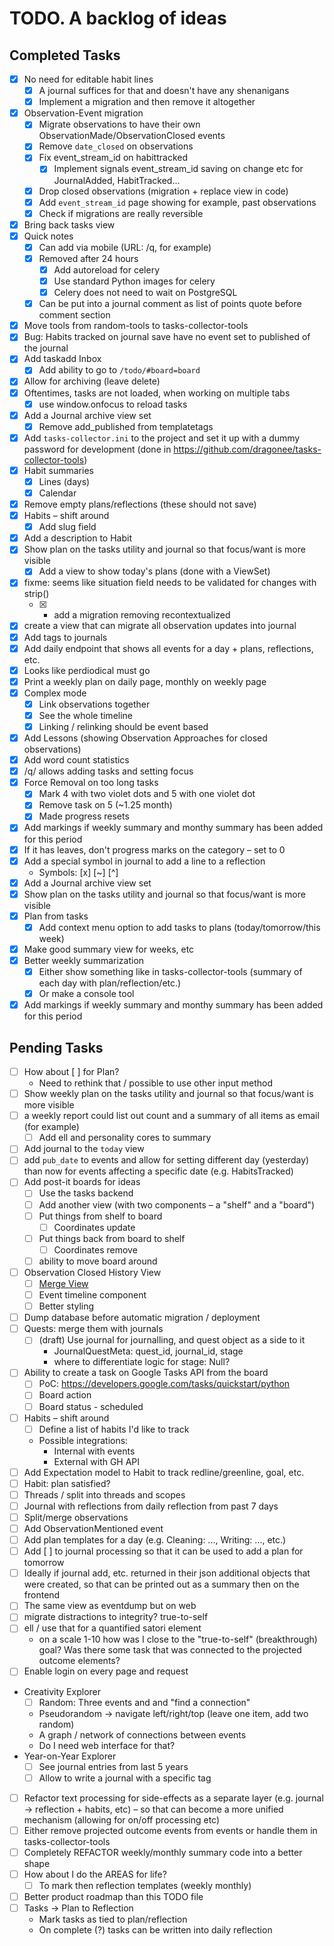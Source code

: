 # TODO. A backlog of ideas

## Completed Tasks

- [x] No need for editable habit lines
  - [x] A journal suffices for that and doesn't have any shenanigans
  - [x] Implement a migration and then remove it altogether
- [x] Observation-Event migration
  - [x] Migrate observations to have their own ObservationMade/ObservationClosed events
  - [x] Remove `date_closed` on observations
  - [x] Fix event_stream_id on habittracked
    - [x] Implement signals event_stream_id saving on change etc for JournalAdded, HabitTracked...
  - [x] Drop closed observations (migration + replace view in code)
  - [x] Add `event_stream_id` page showing for example, past observations
  - [x] Check if migrations are really reversible
- [x] Bring back tasks view
- [x] Quick notes
  - [x] Can add via mobile (URL: /q, for example)
  - [x] Removed after 24 hours
    - [x] Add autoreload for celery
    - [x] Use standard Python images for celery
    - [x] Celery does not need to wait on PostgreSQL
  - [x] Can be put into a journal comment as list of points quote before comment section
- [x] Move tools from random-tools to tasks-collector-tools
- [x] Bug: Habits tracked on journal save have no event set to published of the journal
- [x] Add taskadd Inbox
  - [x] Add ability to go to `/todo/#board=board`
- [x] Allow for archiving (leave delete)
- [x] Oftentimes, tasks are not loaded, when working on multiple tabs
  - [x] use window.onfocus to reload tasks
- [x] Add a Journal archive view set
  - [x] Remove add_published from templatetags
- [x] Add `tasks-collector.ini` to the project and set it up with a dummy password for development (done in https://github.com/dragonee/tasks-collector-tools)
- [x] Habit summaries
  - [x] Lines (days)
  - [x] Calendar
- [x] Remove empty plans/reflections (these should not save)
- [x] Habits – shift around
  - [x] Add slug field
- [x] Add a description to Habit
- [x] Show plan on the tasks utility and journal so that focus/want is more visible
  - [x] Add a view to show today's plans (done with a ViewSet)
- [x] fixme: seems like situation field needs to be validated for changes with strip()
  - [x] + add a migration removing recontextualized
- [x] create a view that can migrate all observation updates into journal
- [x] Add tags to journals
- [x] Add daily endpoint that shows all events for a day + plans, reflections, etc.
- [x] Looks like perdiodical must go
- [x] Print a weekly plan on daily page, monthly on weekly page
- [x] Complex mode
  - [x] Link observations together
  - [x] See the whole timeline
  - [x] Linking / relinking should be event based
- [x] Add Lessons (showing Observation Approaches for closed observations)
- [x] Add word count statistics
- [x] /q/ allows adding tasks and setting focus
- [x] Force Removal on too long tasks
  - [x] Mark 4 with two violet dots and 5 with one violet dot
  - [x] Remove task on 5 (~1.25 month)
  - [x] Made progress resets
- [x] Add markings if weekly summary and monthy summary has been added for this period
- [x] If it has leaves, don't progress marks on the category – set to 0
- [x] Add a special symbol in journal to add a line to a reflection
  - Symbols: [x] [~] [^]
- [x] Add a Journal archive view set
- [x] Show plan on the tasks utility and journal so that focus/want is more visible
- [x] Plan from tasks
  - [x] Add context menu option to add tasks to plans (today/tomorrow/this week)
- [x] Make good summary view for weeks, etc
- [x] Better weekly summarization
  - [x] Either show something like in tasks-collector-tools (summary of each day with plan/reflection/etc.)
  - [x] Or make a console tool
- [x] Add markings if weekly summary and monthy summary has been added for this period

## Pending Tasks

- [ ] How about [ ] for Plan?
  - Need to rethink that / possible to use other input method
- [ ] Show weekly plan on the tasks utility and journal so that focus/want is more visible
- [ ] a weekly report could list out count and a summary of all items as email (for example)
  - [ ] Add ell and personality cores to summary
- [ ] Add journal to the `today` view
- [ ] add `pub_date` to events and allow for setting different day (yesterday) than now for events affecting a specific date (e.g. HabitsTracked)
- [ ] Add post-it boards for ideas
  - [ ] Use the tasks backend
  - [ ] Add another view (with two components – a "shelf" and a "board")
  - [ ] Put things from shelf to board
    - [ ] Coordinates update
  - [ ] Put things back from board to shelf
    - [ ] Coordinates remove
  - [ ] ability to move board around
- [ ] Observation Closed History View
  - [ ] [Merge View](https://codemirror.net/try/?example=Merge%20View)
  - [ ] Event timeline component
  - [ ] Better styling
- [ ] Dump database before automatic migration / deployment
- [ ] Quests: merge them with journals
  - [ ] (draft) Use journal for journalling, and quest object as a side to it
    - JournalQuestMeta: quest_id, journal_id, stage
    - where to differentiate logic for stage: Null?
- [ ] Ability to create a task on Google Tasks API from the board
  - [ ] PoC: https://developers.google.com/tasks/quickstart/python
  - [ ] Board action
  - [ ] Board status - scheduled
- [ ] Habits – shift around
  - [ ] Define a list of habits I'd like to track
  - Possible integrations:
    - Internal with events
    - External with GH API
- [ ] Add Expectation model to Habit to track redline/greenline, goal, etc.
- [ ] Habit: plan satisfied?
- [ ] Threads / split into threads and scopes
- [ ] Journal with reflections from daily reflection from past 7 days
- [ ] Split/merge observations
- [ ] Add ObservationMentioned event
- [ ] Add plan templates for a day (e.g. Cleaning: ..., Writing: ..., etc.)
- [ ] Add [ ] to journal processing so that it can be used to add a plan for tomorrow
- [ ] Ideally if journal add, etc. returned in their json additional objects that were created, so that can be printed out as a summary then on the frontend
- [ ] The same view as eventdump but on web
- [ ] migrate distractions to integrity? true-to-self
- [ ] ell / use that for a quantified satori element
  - on a scale 1-10 how was I close to the "true-to-self" (breakthrough) goal? Was there some task that was connected to the projected outcome elements?
- [ ] Enable login on every page and request
- Creativity Explorer
  - [ ] Random: Three events and and "find a connection"
  - Pseudorandom -> navigate left/right/top (leave one item, add two random)
  - A graph / network of connections between events
  - Do I need web interface for that?
- Year-on-Year Explorer
  - [ ] See journal entries from last 5 years
  - [ ] Allow to write a journal with a specific tag
- [ ] Refactor text processing for side-effects as a separate layer (e.g. journal -> reflection + habits, etc) – so that can become a more unified mechanism (allowing for on/off processing etc)
- [ ] Either remove projected outcome events from events or handle them in tasks-collector-tools
- [ ] Completely REFACTOR weekly/monthly summary code into a better shape
- [ ] How about I do the AREAS for life?
  - [ ] To mark then reflection templates (weekly monthly)
- [ ] Better product roadmap than this TODO file
- [ ] Tasks -> Plan to Reflection
  - Mark tasks as tied to plan/reflection
  - On complete (?) tasks can be written into daily reflection